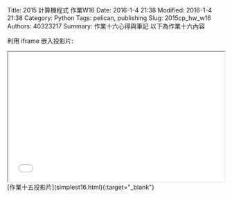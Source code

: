 Title: 2015 計算機程式 作業W16
Date: 2016-1-4 21:38
Modified: 2016-1-4 21:38
Category: Python
Tags: pelican, publishing
Slug: 2015cp_hw_w16
Authors: 40323217
Summary: 作業十六心得與筆記
以下為作業十六內容 

利用 iframe 嵌入投影片:

<iframe src="simplest16.html" width="500" height="300"></iframe>
<br / >
[作業十五投影片](simplest16.html){:target="_blank"}

